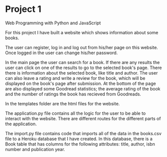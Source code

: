 # Project 1

Web Programming with Python and JavaScript

For this project I have built a website which shows information about some books. 

The user can register, log in and log out from his/her page on this website. Once logged in the user can change his/her password.

In the main page the user can search for a book. If there are any results the user can click on one of the results to go to the selected book's page. There there is information about the 
selected book, like title and author. The user can also leave a rating and write a review for the book, which will be displayed on the book's page after submission. At the bottom of the 
page are also displayed some Goodread statistics; the average rating of the book and the number of ratings the book has recieved from Goodreads.

In the templates folder are the html files for the website.

The application.py file contains all the logic for the user to be able to interact with the website. There are different routes for the different parts of the application.

The import.py file contains code that imports all of the data in the books.csv file to a Heroku database that I have created. In this database, there is a Book table that has columns for the following attributes: title, author, isbn number and publication year.

